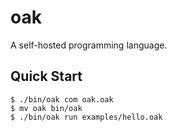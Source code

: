 # oak

A self-hosted programming language.

## Quick Start

```console
$ ./bin/oak com oak.oak
$ mv oak bin/oak
$ ./bin/oak run examples/hello.oak
```
